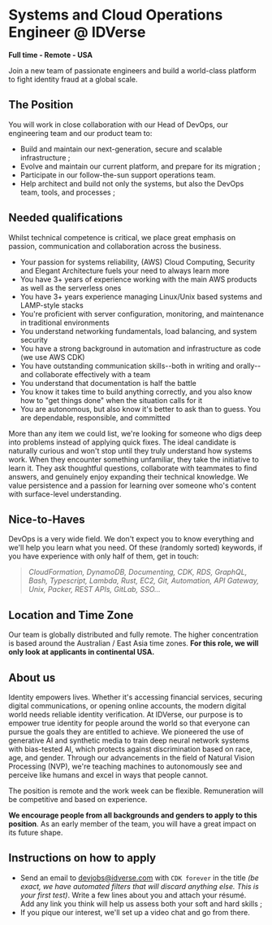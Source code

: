 # Systems and Cloud Operations Engineer @ IDVerse

**Full time - Remote - USA**

Join a new team of passionate engineers and build a world-class platform to fight identity fraud at a global scale.

## The Position

You will work in close collaboration with our Head of DevOps, our engineering team and our product team to:

- Build and maintain our next-generation, secure and scalable infrastructure ;
- Evolve and maintain our current platform, and prepare for its migration ;
- Participate in our follow-the-sun support operations team.
- Help architect and build not only the systems, but also the DevOps team, tools, and processes ;

## Needed qualifications

Whilst technical competence is critical, we place great emphasis on passion, communication and collaboration across the business.

- Your passion for systems reliability, (AWS) Cloud Computing, Security and Elegant Architecture fuels your need to always learn more
- You have 3+ years of experience working with the main AWS products as well as the serverless ones
- You have 3+ years experience managing Linux/Unix based systems and LAMP-style stacks
- You're proficient with server configuration, monitoring, and maintenance in traditional environments
- You understand networking fundamentals, load balancing, and system security
- You have a strong background in automation and infrastructure as code (we use AWS CDK)
- You have outstanding communication skills--both in writing and orally--and collaborate effectively with a team
- You understand that documentation is half the battle
- You know it takes time to build anything correctly, and you also know how to "get things done" when the situation calls for it
- You are autonomous, but also know it's better to ask than to guess. You are dependable, responsible, and committed

More than any item we could list, we're looking for someone who digs deep into problems instead of applying quick fixes. The ideal candidate is naturally curious and won't stop until they truly understand how systems work. When they encounter something unfamiliar, they take the initiative to learn it. They ask thoughtful questions, collaborate with teammates to find answers, and genuinely enjoy expanding their technical knowledge. We value persistence and a passion for learning over someone who's content with surface-level understanding.

## Nice-to-Haves

DevOps is a very wide field. We don't expect you to know everything and we'll help you learn what you need.
Of these (randomly sorted) keywords, if you have experience with only half of them, get in touch:

> _CloudFormation, DynamoDB, Documenting, CDK, RDS, GraphQL, Bash, Typescript, Lambda, Rust, EC2, Git, Automation, API Gateway, Unix, Packer, REST APIs, GitLab, SSO..._

## Location and Time Zone

Our team is globally distributed and fully remote.
The higher concentration is based around the Australian / East Asia time zones.
**For this role, we will only look at applicants in continental USA.**

## About us

Identity empowers lives. Whether it's accessing financial services, securing digital communications, or opening online accounts, the modern digital world needs reliable identity verification.
At IDVerse, our purpose is to empower true identity for people around the world so that everyone can pursue the goals they are entitled to achieve. We pioneered the use of generative AI and synthetic media to train deep neural network systems with bias-tested AI, which protects against discrimination based on race, age, and gender. Through our advancements in the field of Natural Vision Processing (NVP), we're teaching machines to autonomously see and perceive like humans and excel in ways that people cannot.

The position is remote and the work week can be flexible.
Remuneration will be competitive and based on experience.

**We encourage people from all backgrounds and genders to apply to this position**. As an early member of the team, you will have a great impact on its future shape.

## Instructions on how to apply

- Send an email to devjobs@idverse.com with `CDK forever` in the title _(be exact, we have automated filters that will discard anything else. This is your first test)_. 
  Write a few lines about you and attach your résumé.  
  Add any link you think will help us assess both your soft and hard skills ;
- If you pique our interest, we'll set up a video chat and go from there.

